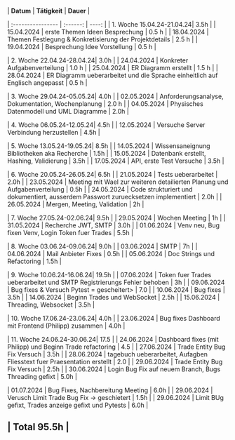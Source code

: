 
| **Datum**              | **Tätigkeit** | **Dauer** |

| :---------------- | :------: | ----: |
| 1. Woche  15.04.24-21.04.24| 3.5h |
| 15.04.2024     |  erste Themen Ideen Besprechung   | 0.5 h |
| 18.04.2024         |   Themen Festlegung & Konkretisierung der Projektdetails   | 2.5 h |
| 19.04.2024     |  Besprechung Idee Vorstellung   | 0.5 h |

| 2. Woche  22.04.24-28.04.24| 3.0h |
| 24.04.2024     |  Konkreter Aufgabenverteilung   | 1.0 h |
| 25.04.2024     |  ER Diagramm erstellt   | 1.5 h |
| 28.04.2024     |  ER Diagramm ueberarbeitet und die Sprache einheitlich auf Englisch angepasst  | 0.5 h |

| 3. Woche  29.04.24-05.05.24| 4.0h |
| 02.05.2024     |  Anforderungsanalyse, Dokumentation, Wochenplanung   | 2.0 h |
| 04.05.2024     |  Physisches Datenmodell und UML Diagramme   |  2.0h |

| 4. Woche  06.05.24-12.05.24| 4.5h |
| 12.05.2024     |  Versuche Server Verbindung herzustellen  |  4.5h |

| 5. Woche  13.05.24-19.05.24| 8.5h |
| 14.05.2024     |  Wissensaneignung Bibliotheken aka Recherche |  1.5h |
| 15.05.2024     |  Datenbank erstellt, Hashing, Validierung  |  3.5h |
| 17.05.2024     |  API, erste Test Versuche   |  3.5h |

| 6. Woche  20.05.24-26.05.24| 6.5h |
| 21.05.2024     |  Tests ueberarbeitet   |  2.0h |
| 23.05.2024     |  Meeting mit Wael zur weiteren detailierten Planung und Aufgabenverteilung  |  0.5h |
| 24.05.2024     |  Code strukturiert und dokumentiert, ausserdem Passwort zuruecksetzen implementiert  |  2.0h |
| 26.05.2024     |  Mergen, Meeting, Validation  |  2h |

| 7. Woche  27.05.24-02.06.24| 9.5h |
| 29.05.2024     |  Wochen Meeting  |  1h |
| 31.05.2024     | Recherche JWT, SMTP |  3.0h |
| 01.06.2024     |  Venv neu, Bug fixen Venv, Login Token fuer Trades  |  5.5h |

| 8. Woche  03.06.24-09.06.24| 9.0h |
| 03.06.2024     |  SMTP  |  7h |
| 04.06.2024     |  Mail Anbieter Fixes  |  0.5h |
| 05.06.2024     |  Doc Strings und Refactoring  |  1.5h |

| 9. Woche  10.06.24-16.06.24| 19.5h |
| 07.06.2024     |  Token fuer Trades ueberarbeitet und SMTP Registrierungs Fehler behoben  |  3h |
| 09.06.2024     |  Bug fixes & Versuch Pytest = gescheitert> |  7.0 |
| 10.06.2024     |  Bug fixes |  3.5h |
| 14.06.2024     |  Beginn Trades und WebSocket  |  2.5h |
| 15.06.2024     |  Threading, Websocket |  3.5h |

| 10. Woche  17.06.24-23.06.24| 4.0h |
| 23.06.2024     |  Bug fixes Dashboard mit Frontend (Philipp) zusammen |  4.0h |

| 11. Woche  24.06.24-30.06.24| 17.5 |
| 24.06.2024     |  Dashboard fixes (mit Philipp) und Beginn Trade refactoring |  4.5 |
| 27.06.2024     |  Trade Entity Bug Fix Versuch |  3.5h |
| 28.06.2024     |  tagebuch ueberarbeitet, Aufagben Fliesstext fuer Praesentation erstellt |  2.0 |
| 29.06.2024     |  Trade Entity Bug Fix Versuch |  2.5h |
| 30.06.2024     | Login Bug Fix auf neuem Branch, Bugs Threading gefixt  |  5.0h |

| 01.07.2024     |  Bug Fixes, Nachbereitung Meeting |  6.0h |
| 29.06.2024     |  Verusch Limit Trade Bug Fix -> geschietert |  1.5h |
| 29.06.2024     |  Limit BUg gefixt, Trades anzeige gefixt und Pytests |  6.0h |

| Total 95.5h |
---
